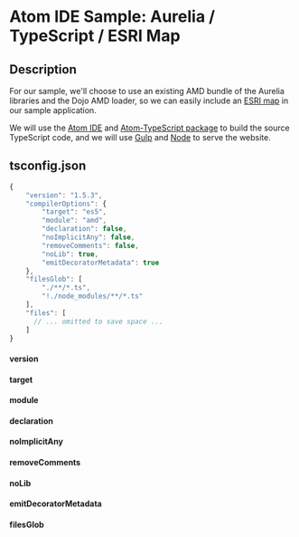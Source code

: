 # Atom IDE Sample: Aurelia / TypeScript / ESRI Map

## Description

For our sample, we'll choose to use an existing AMD bundle of the Aurelia libraries and the Dojo AMD loader, so we can easily include an [ESRI map](https://developers.arcgis.com/javascript/) in our sample application.

We will use the [Atom IDE](https://atom.io/) and [Atom-TypeScript package](https://github.com/TypeStrong/atom-typescript#atom-typescript) to build the source TypeScript code, and we will use [Gulp](http://gulpjs.com/) and [Node](https://nodejs.org/) to serve the website.

## tsconfig.json

```javascript
{
    "version": "1.5.3",
    "compilerOptions": {
        "target": "es5",
        "module": "amd",
        "declaration": false,
        "noImplicitAny": false,
        "removeComments": false,
        "noLib": true,
        "emitDecoratorMetadata": true
    },
    "filesGlob": [
        "./**/*.ts",
        "!./node_modules/**/*.ts"
    ],
    "files": [
      // ... omitted to save space ...
    ]
}
```

#### version

#### target

#### module

#### declaration

#### noImplicitAny

#### removeComments

#### noLib

#### emitDecoratorMetadata

#### filesGlob

